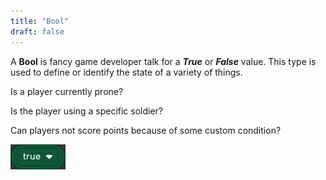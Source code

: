 ```yaml
---
title: "Bool"
draft: false
---
```

A **Bool** is fancy game developer talk for a **_True_** or **_False_** value. This type is used to define or identify the state of a variety of things.  
  
Is a player currently prone?  
  
Is the player using a specific soldier?  
  
Can players not score points because of some custom condition?

![Bool](https://raw.githubusercontent.com/battlefield-portal-community/Image-CDN/main/portal_blocks/Bool.png)